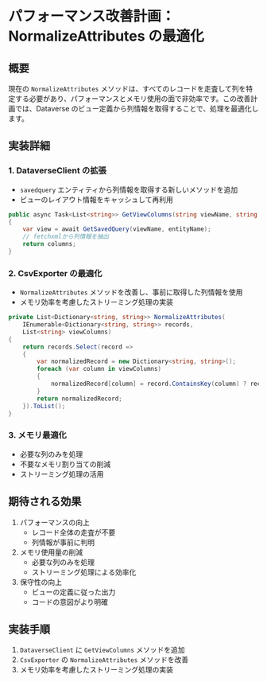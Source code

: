 # パフォーマンス改善計画：NormalizeAttributes の最適化

## 概要

現在の `NormalizeAttributes` メソッドは、すべてのレコードを走査して列を特定する必要があり、パフォーマンスとメモリ使用の面で非効率です。この改善計画では、Dataverse のビュー定義から列情報を取得することで、処理を最適化します。

## 実装詳細

### 1. DataverseClient の拡張

- `savedquery` エンティティから列情報を取得する新しいメソッドを追加
- ビューのレイアウト情報をキャッシュして再利用

```csharp
public async Task<List<string>> GetViewColumns(string viewName, string entityName)
{
    var view = await GetSavedQuery(viewName, entityName);
    // fetchxmlから列情報を抽出
    return columns;
}
```

### 2. CsvExporter の最適化

- `NormalizeAttributes` メソッドを改善し、事前に取得した列情報を使用
- メモリ効率を考慮したストリーミング処理の実装

```csharp
private List<Dictionary<string, string>> NormalizeAttributes(
    IEnumerable<Dictionary<string, string>> records,
    List<string> viewColumns)
{
    return records.Select(record =>
    {
        var normalizedRecord = new Dictionary<string, string>();
        foreach (var column in viewColumns)
        {
            normalizedRecord[column] = record.ContainsKey(column) ? record[column] : string.Empty;
        }
        return normalizedRecord;
    }).ToList();
}
```

### 3. メモリ最適化

- 必要な列のみを処理
- 不要なメモリ割り当ての削減
- ストリーミング処理の活用

## 期待される効果

1. パフォーマンスの向上
   - レコード全体の走査が不要
   - 列情報が事前に判明
2. メモリ使用量の削減
   - 必要な列のみを処理
   - ストリーミング処理による効率化
3. 保守性の向上
   - ビューの定義に従った出力
   - コードの意図がより明確

## 実装手順

1. `DataverseClient` に `GetViewColumns` メソッドを追加
2. `CsvExporter` の `NormalizeAttributes` メソッドを改善
3. メモリ効率を考慮したストリーミング処理の実装
